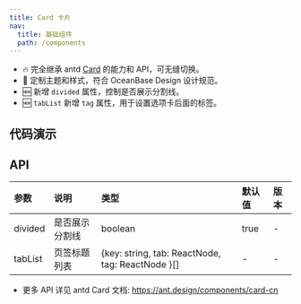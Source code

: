 ```yaml
---
title: Card 卡片
nav:
  title: 基础组件
  path: /components
---
```


- 🔥 完全继承 antd [Card](https://ant.design/components/card-cn) 的能力和 API，可无缝切换。
- 💄 定制主题和样式，符合 OceanBase Design 设计规范。
- 🆕 新增 `divided` 属性，控制是否展示分割线。
- 🆕 `tabList` 新增 `tag` 属性，用于设置选项卡后面的标签。

## 代码演示

<code src="./demo/basic.tsx" title="典型卡片" description="包含标题、内容、操作区域。"></code>

<code src="./demo/border-less.tsx" title="无边框" description="带有阴影，通常位于灰色背景之上。"></code>

<code src="./demo/no-divider.tsx" title="无分割线" description="去掉卡片头部和内容区的分割线。"></code>

<code src="./demo/inner.tsx" title="嵌套卡片" description="多层级展示，支持多种内部卡片样式。"></code>

<code src="./demo/grid.tsx" title="网格型内嵌卡片"></code>

<code src="./demo/tabs.tsx" title="带页签的卡片" description="页签可设置选项卡后面的标签。"></code>

<code src="../table/demo/card-table.tsx" title="和 Table 组合使用"></code>

## API

| 参数    | 说明           | 类型                                             | 默认值 | 版本 |
| :------ | :------------- | :----------------------------------------------- | :----- | :--- |
| divided | 是否展示分割线 | boolean                                          | true   | -    |
| tabList | 页签标题列表   | {key: string, tab: ReactNode, tag: ReactNode }[] | -      | -    |

- 更多 API 详见 antd Card 文档: https://ant.design/components/card-cn
